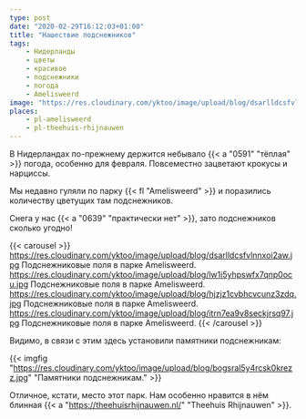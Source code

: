 ```yaml
---
type: post
date: "2020-02-29T16:12:03+01:00"
title: "Нашествие подснежников"
tags:
    - Нидерланды
    - цветы
    - красивое
    - подснежники
    - погода
    - Amelisweerd
image: "https://res.cloudinary.com/yktoo/image/upload/blog/dsarlldcsfvlnnxoi2aw.jpg"
places:
    - pl-amelisweerd
    - pl-theehuis-rhijnauwen
---
```


В Нидерландах по-прежнему держится небывало {{< a "0591" "тёплая" >}} погода, особенно для февраля. Повсеместно зацветают крокусы и нарциссы.

Мы недавно гуляли по парку {{< fl "Amelisweerd" >}} и поразились количеству цветущих там подснежников.

<!--more-->

Снега у нас {{< a "0639" "практически нет" >}}, зато подснежников сколько угодно!

{{< carousel >}}
    https://res.cloudinary.com/yktoo/image/upload/blog/dsarlldcsfvlnnxoi2aw.jpg Подснежниковые поля в парке Amelisweerd.
    https://res.cloudinary.com/yktoo/image/upload/blog/lw1i5yhpswfx7qnp0ocu.jpg Подснежниковые поля в парке Amelisweerd.
    https://res.cloudinary.com/yktoo/image/upload/blog/hjzjz1cvbhcvcunz3zdq.jpg Подснежниковые поля в парке Amelisweerd.
    https://res.cloudinary.com/yktoo/image/upload/blog/itrn7ea9v8seckjrsq97.jpg Подснежниковые поля в парке Amelisweerd.
{{< /carousel >}}

Видимо, в связи с этим здесь установили памятники подснежникам:

{{< imgfig "https://res.cloudinary.com/yktoo/image/upload/blog/bogsral5y4rcsk0krezz.jpg" "Памятники подснежникам." >}}

Отличное, кстати, место этот парк. Нам особенно нравится в нём блинная {{< a "https://theehuisrhijnauwen.nl/" "Theehuis Rhijnauwen" >}}.






